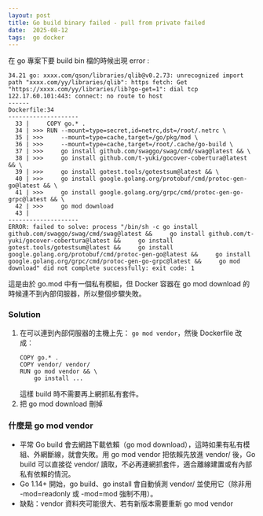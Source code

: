 ```yaml
---
layout: post
title: Go build binary failed - pull from private failed
date:  2025-08-12
tags:  go docker 
---
```


在 go 專案下要 build bin 檔的時候出現 error :
```
34.21 go: xxxx.com/qson/libraries/qlib@v0.2.73: unrecognized import path "xxxx.com/yy/libraries/qlib": https fetch: Get "https://xxxx.com/yy/libraries/lib?go-get=1": dial tcp 122.17.60.101:443: connect: no route to host
------
Dockerfile:34
--------------------
  33 |     COPY go.* .
  34 | >>> RUN --mount=type=secret,id=netrc,dst=/root/.netrc \
  35 | >>>     --mount=type=cache,target=/go/pkg/mod \
  36 | >>>     --mount=type=cache,target=/root/.cache/go-build \
  37 | >>>     go install github.com/swaggo/swag/cmd/swag@latest && \
  38 | >>>     go install github.com/t-yuki/gocover-cobertura@latest && \
  39 | >>>     go install gotest.tools/gotestsum@latest && \
  40 | >>>     go install google.golang.org/protobuf/cmd/protoc-gen-go@latest && \
  41 | >>>     go install google.golang.org/grpc/cmd/protoc-gen-go-grpc@latest && \
  42 | >>>     go mod download
  43 |     
--------------------
ERROR: failed to solve: process "/bin/sh -c go install github.com/swaggo/swag/cmd/swag@latest &&     go install github.com/t-yuki/gocover-cobertura@latest &&     go install gotest.tools/gotestsum@latest &&     go install google.golang.org/protobuf/cmd/protoc-gen-go@latest &&     go install google.golang.org/grpc/cmd/protoc-gen-go-grpc@latest &&     go mod download" did not complete successfully: exit code: 1
```
這是由於 go.mod 中有一個私有模組，但 Docker 容器在 go mod download 的時候連不到內部伺服器，所以整個步驟失敗。

### Solution 
1. 在可以連到內部伺服器的主機上先： `go mod vendor`，然後 Dockerfile 改成：
    ```
    COPY go.* .
    COPY vendor/ vendor/
    RUN go mod vendor && \
        go install ...
    ```
    這樣 build 時不需要再上網抓私有套件。
2. 把 go mod download 刪掉

### 什麼是 go mod vendor
- 平常 Go build 會去網路下載依賴（go mod download），這時如果有私有模組、外網斷線，就會失敗。用 go mod vendor 把依賴先放進 vendor/ 後，Go build 可以直接從 vendor/ 讀取，不必再連網抓套件，適合離線建置或有內部私有依賴的情況。
- Go 1.14+ 開始，go build、go install 會自動偵測 vendor/ 並使用它（除非用 -mod=readonly 或 -mod=mod 強制不用）。
- 缺點：vendor 資料夾可能很大、若有新版本需要重新 go mod vendor